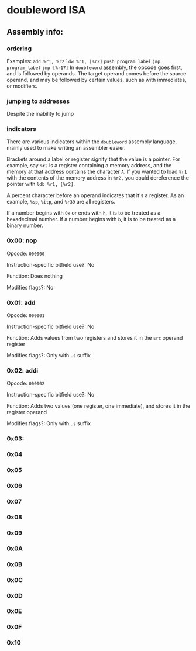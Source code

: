 # doubleword ISA

## Assembly info:
### ordering
Examples:
`add %r1, %r2`
`ldw %r1, [%r2]`
`push program_label`
`jmp program_label`
`jmp [%r17]`
In `doubleword` assembly, the opcode goes first, and is followed by operands. The target operand comes before the source operand, and may be followed by certain values, such as with immediates, or modifiers.
### jumping to addresses
Despite the inability to jump
### indicators
There are various indicators within the `doubleword` assembly language, mainly used to make writing an assembler easier.

Brackets around a label or register signify that the value is a pointer.
For example, say `%r2` is a register containing a memory address, and the memory at that address contains the character `A`. If you wanted to load `%r1` with the contents of the memory address in `%r2,` you could dereference the pointer with `ldb %r1, [%r2]`.

A percent character before an operand indicates that it's a register. As an example, `%sp`, `%itp`, and `%r39` are all registers.

If a number begins with `0x` or ends with `h`, it is to be treated as a hexadecimal number. If a number begins with `b`, it is to be treated as a binary number.

### 0x00: nop
Opcode: `000000`

Instruction-specific bitfield use?: No

Function: Does nothing

Modifies flags?: No
### 0x01: add
Opcode: `000001`

Instruction-specific bitfield use?: No

Function: Adds values from two registers and stores it in the `src` operand register

Modifies flags?: Only with `.s` suffix
### 0x02: addi
Opcode: `000002`

Instruction-specific bitfield use?: No

Function: Adds two values (one register, one immediate), and stores it in the register operand

Modifies flags?: Only with `.s` suffix
### 0x03:
### 0x04
### 0x05
### 0x06
### 0x07
### 0x08
### 0x09
### 0x0A
### 0x0B
### 0x0C
### 0x0D
### 0x0E
### 0x0F
### 0x10